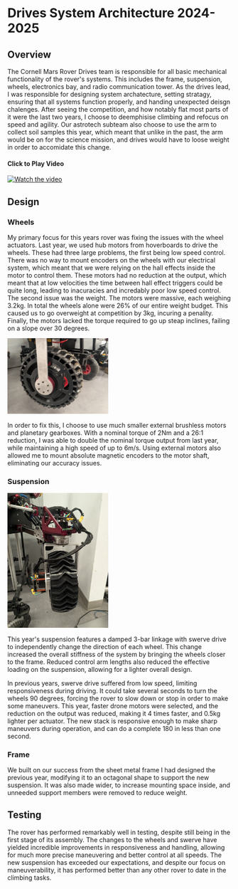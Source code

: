 # Drives System Architecture 2024-2025 #

## Overview ##
The Cornell Mars Rover Drives team is responsible for all basic mechanical functionality of the rover's 
systems. This includes the frame, suspension, wheels, electronics bay, and radio communication tower. 
As the drives lead, I was responsible for designing system archatecture, setting stratagy, ensuring that 
all systems function properly, and handing unexpected deisgn chalenges. After seeing the competition, and 
how notably flat most parts of it were the last two years, I choose to deemphisise climbing and refocus on
speed and agility. Our astrotech subteam also choose to use the arm to collect soil samples this year, which
meant that unlike in the past, the arm would be on for the science mission, and drives would have to loose 
weight in order to accomidate this change.

#### Click to Play Video ####
[![Watch the video](https://img.youtube.com/vi/HoFIuPtQGmM/0.jpg)](https://www.youtube.com/watch?v=HoFIuPtQGmM)

## Design ##

### Wheels ###

My primary focus for this years rover was fixing the issues with the wheel actuators. Last year, we used 
hub motors from hoverboards to drive the wheels. These had three large problems, the first being low speed 
control. There was no way to mount encoders on the wheels with our electrical system, which meant that we
were relying on the hall effects inside the motor to control them. These motors had no reduction at the 
output, which meant that at low velocities the time between hall effect triggers could be quite long, leading 
to inacuracies and incredably poor low speed control. The second issue was the weight. The motors were
massive, each weighing 3.2kg. In total the wheels alone were 26% of our entire weight budget. This caused
us to go overweight at competition by 3kg, incuring a penality. Finally, the motors lacked the torque 
required to go up steap inclines, failing on a slope over 30 degrees.

<img src="/images/Wheel.jpg" width="45%"/>

In order to fix this, I choose to use much smaller external brushless motors and planetary gearboxes. 
With a nominal torque of 2Nm and a 26:1 reduction, I was able to double the nominal torque output from 
last year, while maintaining a high speed of up to 6m/s. Using external motors also allowed me to mount 
absolute magnetic encoders to the motor shaft, eliminating our accuracy issues. 

### Suspension ###

<img src="/images/PXL_20250221_224831193 (1).jpg" width="45%"/>

This year's suspension features a damped 3-bar linkage with swerve drive to independently change the
direction of each wheel. This change increased the overall stiffness of the system by bringing the 
wheels closer to the frame. Reduced control arm lengths also reduced the effective loading on the 
suspension, allowing for a lighter overall design.

In previous years, swerve drive suffered from low speed, limiting responsiveness during driving. It 
could take several seconds to turn the wheels 90 degrees, forcing the rover to slow down or stop in 
order to make some maneuvers. This year, faster drone motors were selected, and the reduction on the 
output was reduced, making it 4 times faster, and 0.5kg lighter per actuator. The new stack is 
responsive enough to make sharp maneuvers during operation, and can do a complete 180 in less than one 
second.

### Frame ###

We built on our success from the sheet metal frame I had designed the previous year, modifying it to an 
octagonal shape to support the new suspension. It was also made wider, to increase mounting space inside, 
and unneeded support members were removed to reduce weight.


## Testing ##

The rover has performed remarkably well in testing, despite still being in the first stage of its assembly.
The changes to the wheels and swerve have yielded incredible improvements in responsiveness and handling, 
allowing for much more precise maneuvering and better control at all speeds. The new suspension has exceeded 
our expectations, and despite our focus on maneuverability, it has performed better than any other rover to 
date in the climbing tasks.











